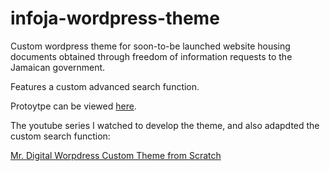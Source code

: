 # infoja-wordpress-theme
Custom wordpress theme for soon-to-be launched website housing documents obtained through freedom of information requests to the Jamaican government.

Features a custom advanced search function.

Protoytpe can be viewed [here](http://robertl80.sg-host.com/).

The youtube series I watched to develop the theme, and also adapdted the custom search function:

[Mr. Digital Worpdress Custom Theme from Scratch](https://www.youtube.com/watch?v=n3EcEYFgyrQ&list=PLgFB6lmeXFOpHnNmQ4fdIYA5X_9XhjJ9d)

